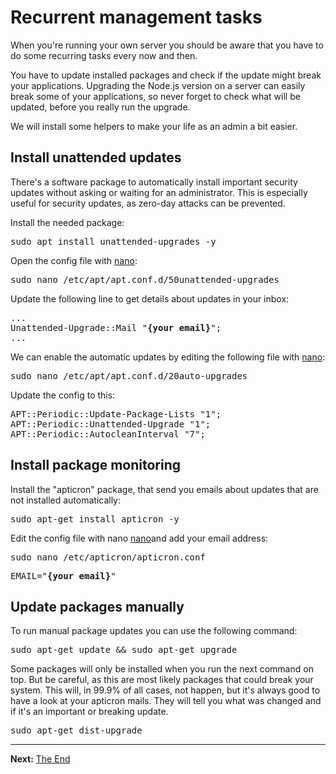# Recurrent management tasks

When you're running your own server you should be aware that you have to do some recurring tasks every now and then.

You have to update installed packages and check if the update might break your applications. Upgrading the Node.js version on a server can easily break some of your applications, so never forget to check what will be updated, before you really run the upgrade.

We will install some helpers to make your life as an admin a bit easier.

## Install unattended updates

There's a software package to automatically install important security updates without asking or waiting for an administrator. This is especially useful for security updates, as zero-day attacks can be prevented.

Install the needed package:
<pre>
sudo apt install unattended-upgrades -y
</pre>

Open the config file with <a href="https://github.com/noreading/simple-node-server#basic-nano-commands" target="_blank">nano</a>:
<pre>
sudo nano /etc/apt/apt.conf.d/50unattended-upgrades
</pre>

Update the following line to get details about updates in your inbox:
<pre>
...
Unattended-Upgrade::Mail "<b>{your email}</b>";
...
</pre>

We can enable the automatic updates by editing the following file with <a href="https://github.com/noreading/simple-node-server#basic-nano-commands" target="_blank">nano</a>:
<pre>
sudo nano /etc/apt/apt.conf.d/20auto-upgrades
</pre>

Update the config to this:
<pre>
APT::Periodic::Update-Package-Lists "1";
APT::Periodic::Unattended-Upgrade "1";
APT::Periodic::AutocleanInterval "7";
</pre>

## Install package monitoring

Install the "apticron" package, that send you emails about updates that are not installed automatically:
<pre>
sudo apt-get install apticron -y
</pre>

Edit the config file with nano <a href="https://github.com/noreading/simple-node-server#basic-nano-commands" target="_blank">nano</a>and add your email address:
<pre>
sudo nano /etc/apticron/apticron.conf
</pre>
<pre>
EMAIL="<b>{your email}</b>"
</pre>

## Update packages manually

To run manual package updates you can use the following command:
<pre>
sudo apt-get update &amp;&amp; sudo apt-get upgrade
</pre>

Some packages will only be installed when you run the next command on top. But be careful, as this are most likely packages that could break your system. This will, in 99.9% of all cases, not happen, but it's always good to have a look at your apticron mails. They will tell you what was changed and if it's an important or breaking update.
<pre>
sudo apt-get dist-upgrade
</pre>

---
__Next:__ [The End](./the-end.md)
